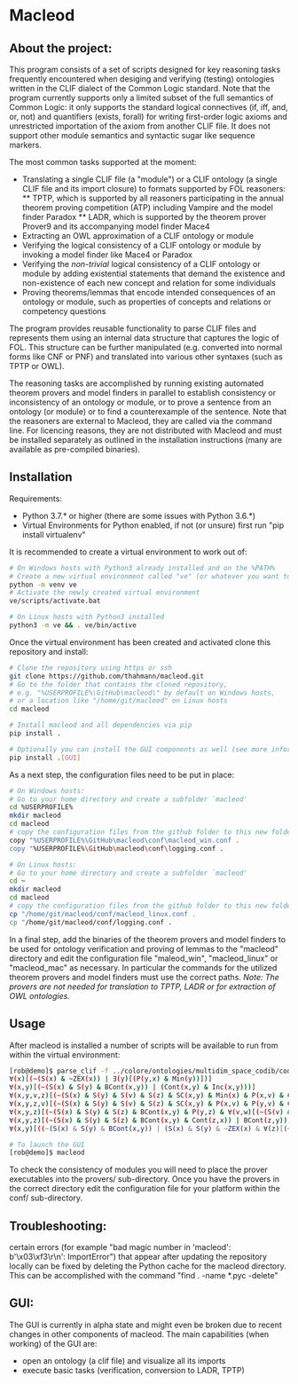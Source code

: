 Macleod
======================================================

About the project:
------------------

This program consists of a set of scripts designed for key reasoning tasks frequently encountered when desiging and verifying (testing) ontologies written in the CLIF dialect of the Common Logic standard. Note that the program currently supports only a limited subset of the full semantics of Common Logic: it only supports the standard logical connectives (if, iff, and, or, not) and quantifiers (exists, forall) for writing first-order logic axioms and unrestricted importation of the axiom from another CLIF file. It does not support other module semantics  and syntactic sugar like sequence markers. 

The most common tasks supported at the moment:
* Translating a single CLIF file (a "module") or a CLIF ontology (a single CLIF file and its import closure) to formats supported by FOL reasoners: 
** TPTP, which is supported by all reasoners participating in the annual theorem proving competition (ATP) including Vampire and the model finder Paradox 
** LADR, which is supported by the theorem prover Prover9 and its accompanying model finder Mace4
* Extracting an OWL approximation of a CLIF ontology or module 
* Verifying the logical consistency of a CLIF ontology or module by invoking a model finder like Mace4 or Paradox
* Verifying the *non-trivial* logical consistency of a CLIF ontology or module by adding existential statements that demand the existence and non-existence of each new concept and relation for some individuals
* Proving theorems/lemmas that encode intended consequences of an ontology or module, such as properties of concepts and relations or competency questions

The program provides reusable functionality to parse CLIF files and represents them using an internal data structure that captures the logic of FOL. This structure can be further manipulated (e.g. converted into normal forms like CNF or PNF) and translated into various other syntaxes (such as TPTP or OWL). 

The reasoning tasks are accomplished by running existing automated theorem provers and model finders in parallel to establish consistency or inconsistency of an ontology or module, or to prove a sentence from an ontology (or module) or to find a counterexample of the sentence. Note that the reasoners are external to Macleod, they are called via the command line. For licencing reasons, they are not distributed with Macleod and must be installed separately as outlined in the installation instructions (many are available as pre-compiled binaries).


Installation
------------

Requirements: 
* Python 3.7.* or higher (there are some issues with Python 3.6.*)
* Virtual Environments for Python enabled, if not (or unsure) first run "pip install virtualenv"

It is recommended to create a virtual environment to work out of:

```bash
# On Windows hosts with Python3 already installed and on the %PATH%
# Create a new virtual environment called "ve" (or whatever you want to name it)
python -m venv ve
# Activate the newly created virtual environment
ve/scripts/activate.bat
```

```bash
# On Linux hosts with Python3 installed
python3 -m ve && . ve/bin/active
```

Once the virtual environment has been created and activated clone this repository and install:

```bash
# Clone the repository using https or ssh
git clone https://github.com/thahmann/macleod.git
# Go to the folder that contains the cloned repository,
# e.g. "%USERPROFILE%\GitHub\macleod\" by default on Windows hosts,
# or a location like "/home/git/macleod" on Linux hosts
cd macleod

# Install macleod and all dependencies via pip
pip install .

# Optionally you can install the GUI components as well (see more information about the GUI alpha version below)
pip install .[GUI]
```

As a next step, the configuration files need to be put in place:

```bash
# On Windows hosts:
# Go to your home directory and create a subfolder `macleod'
cd %USERPROFILE%
mkdir macleod
cd macleod
# copy the configuration files from the github folder to this new folder 
copy "%USERPROFILE%\GitHub\macleod\conf\macleod_win.conf .
copy "%USERPROFILE%\GitHub\macleod\conf\logging.conf .
```


```bash
# On Linux hosts:
# Go to your home directory and create a subfolder `macleod'
cd ~
mkdir macleod
cd macleod
# copy the configuration files from the github folder to this new folder 
cp "/home/git/macleod/conf/macleod_linux.conf .
cp "/home/git/macleod/conf/logging.conf .
```

In a final step, add the binaries of the theorem provers and model finders to be used for ontology verification and proving of lemmas to the "macleod" directory and edit the configuration file "maleod_win", "macleod_linux" or "macleod_mac" as necessary. In particular the commands for the utilized theorem provers and model finders must use the correct paths. 
*Note: The provers are not needed for translation to TPTP, LADR or for extraction of OWL ontologies.*


Usage
-----

After macleod is installed a number of scripts will be available to run from within the virtual environment:

```bash
[rob@demo]$ parse_clif -f ../colore/ontologies/multidim_space_codib/codib_down.clif 
∀(x)[(~(S(x) & ~ZEX(x)) | ∃(y)[(P(y,x) & Min(y))])]
∀(x,y)[(~(S(x) & S(y) & BCont(x,y)) | (Cont(x,y) & Inc(x,y)))]
∀(x,y,v,z)[(~(S(x) & S(y) & S(v) & S(z) & SC(x,y) & Min(x) & P(x,v) & Cont(y,v) & Cont(z,x) & Cont(z,y)) | BCont(z,x))]
∀(x,y,z,v)[(~(S(x) & S(y) & S(v) & S(z) & SC(x,y) & P(x,v) & P(y,v) & Cont(z,x) & Cont(z,y) & Covers(v,z)) | ~BCont(z,v))]
∀(x,y,z)[(~(S(x) & S(y) & S(z) & BCont(x,y) & P(y,z) & ∀(v,w)[(~(S(v) & S(w) & P(v,z) & ~PO(v,y) & P(w,x)) | ~Cont(w,v))]) | BCont(x,z))]
∀(x,y,z)[(~(S(x) & S(y) & S(z) & BCont(x,y) & Cont(z,x)) | BCont(z,y))]
∀(x,y)[((~(S(x) & S(y) & BCont(x,y)) | (S(x) & S(y) & ~ZEX(x) & ∀(z)[(~(P(z,x) & Min(z)) | BCont(z,y))])) & (~(S(x) & S(y) & ~ZEX(x) & ∀(z)[(~(P(z,x) & Min(z)) | BCont(z,y))]) | (S(x) & S(y) & BCont(x,y))))]

# To launch the GUI
[rob@demo]$ macleod
```

To check the consistency of modules you will need to place the prover executables into the provers/ sub-directory. Once you have the provers in the correct directory edit the configuration file for your platform within the conf/ sub-directory. 


Troubleshooting:
----------------

certain errors (for example "bad magic number in 'macleod': b'\x03\xf3\r\n': ImportError") that appear after updating the repository locally can be fixed by deleting the Python cache for the macleod directory. This can be accomplished with the command "find . -name \*.pyc -delete"


GUI:
----

The GUI is currently in alpha state and might even be broken due to recent changes in other components of macleod.
The main capabilities (when working) of the GUI are:
* open an ontology (a clif file) and visualize all its imports
* execute basic tasks (verification, conversion to LADR, TPTP)
